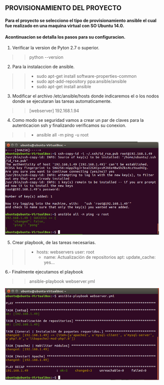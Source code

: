 PROVISIONAMIENTO DEL PROYECTO
------------------------------

#### Para el proyecto se selecciono el tipo de provisionamiento ansible el cual fue realizado en una maquina virtual con SO Ubuntu 14.0.

#### Acontinuacion se detalla los pasos para su configuracion.

1. Verificar la version de Pyton 2.7 o superior.
>
>>	python --version

2. Para la instalaccion de ansible.

>
>>	* sudo apt-get install software-properties-common
>>	* sudo apt-add-repository ppa:ansible/ansible
>>	* sudo apt-get install ansible

3. Modificar el archivo /etc/ansible/hosts donde indicaremos el o los nodos donde se ejecutaran las tareas automaticamente.

>
>>	[webserver]
>>	192.168.1.94

4. Como modo se seguridad vamos a crear un par de claves para la autenticacion ssh y finalizando verificamos su conexion.

>
>>	* ansible all -m ping -u root


![Con titulo](https://github.com/daiaguirre979/CC-Master/raw/master/ansible1.png "ansible")


5. Crear playbook, de las tareas necesarias.

>
>> 	- hosts: webservers
>>	  user: root
>>	    - name: Actualización de repositorios
>>	      apt:
>>	      update_cache: yes...


6.- Finalmente ejecutamos el playbook

>
>>	ansible-playbook webserver.yml


![Con titulo](https://github.com/daiaguirre979/CC-Master/raw/master/ansible.png "playbook")
